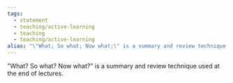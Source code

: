 ```yaml
---
tags:
  - statement
  - teaching/active-learning
  - teaching
  - teaching/active-learning
alias: "\"What; So what; Now what;\" is a summary and review technique used at the end of lectures."
---
```

"What? So what? Now what?" is a summary and review technique used at the end of lectures.